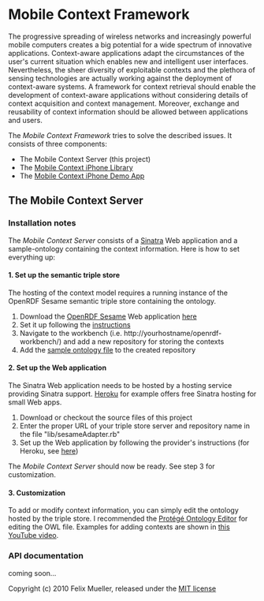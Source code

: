Mobile Context Framework
========================

The progressive spreading of wireless networks and increasingly powerful mobile computers creates a big potential for a wide spectrum of innovative applications. Context-aware applications adapt the circumstances of the user's current situation which enables new and intelligent user interfaces. Nevertheless, the sheer diversity of exploitable contexts and the plethora of sensing technologies are actually working against the deployment of context-aware systems. A framework for context retrieval should enable the development of context-aware applications without considering details of context acquisition and context management. Moreover, exchange and reusability of context information should be allowed between applications and users.

The *Mobile Context Framework* tries to solve the described issues. It consists of three components:

* The Mobile Context Server (this project)
* The [Mobile Context iPhone Library](http://github.com/flxmllr/mobile-context-iphone-lib/)
* The [Mobile Context iPhone Demo App](http://github.com/flxmllr/mobile-context-iphone-demo/)

The Mobile Context Server
-------------------------

### Installation notes ###

The *Mobile Context Server* consists of a [Sinatra](http://sinatrarb.com/) Web application and a sample-ontology containing the context information. Here is how to set everything up:

#### 1. Set up the semantic triple store ####

The hosting of the context model requires a running instance of the OpenRDF Sesame semantic triple store containing the ontology.

1. Download the [OpenRDF Sesame](http://www.openrdf.org) Web application [here](http://www.openrdf.org/download.jsp)
2. Set it up following the [instructions](http://www.openrdf.org/doc/sesame2/users/ch06.html)
3. Navigate to the workbench (i.e. http://yourhostname/openrdf-workbench/) and add a new repository for storing the contexts
4. Add the [sample ontology file](http://github.com/flxmllr/mobile-context-server/raw/master/ontology/context.owl) to the created repository

#### 2. Set up the Web application ####

The Sinatra Web application needs to be hosted by a hosting service providing Sinatra support. [Heroku](http://heroku.com/) for example offers free Sinatra hosting for small Web apps.

1. Download or checkout the source files of this project
2. Enter the proper URL of your triple store server and repository name in the file "lib/sesameAdapter.rb"
3. Set up the Web application by following the provider's instructions (for Heroku, see [here](http://docs.heroku.com/quickstart))

The *Mobile Context Server* should now be ready. See step 3 for customization.

#### 3. Customization ####

To add or modify context information, you can simply edit the ontology hosted by the triple store. I recommended the [Protégé Ontology Editor](http://protege.stanford.edu) for editing the OWL file. Examples for adding contexts are shown in [this YouTube video](http://www.youtube.com/watch?v=Bx2nH0Z9hPc).

### API documentation ###

coming soon...


Copyright (c) 2010 Felix Mueller, released under the [MIT license](http://github.com/flxmllr/mobile-context-server/blob/master/MIT-LICENSE)
